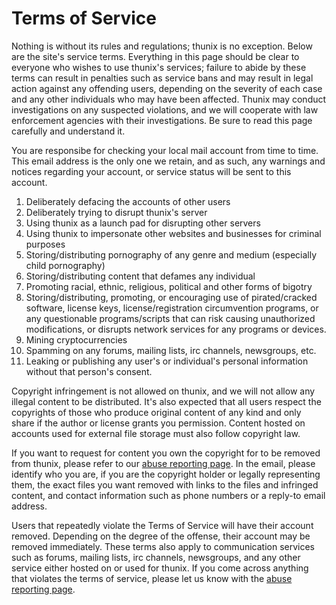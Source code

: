 # Terms of Service

Nothing is without its rules and regulations; thunix is no exception.
Below are the site's service terms. Everything in this page should be
clear to everyone who wishes to use thunix's services; failure to abide
by these terms can result in penalties such as service bans and may
result in legal action against any offending users, depending on the
severity of each case and any other individuals who may have been
affected. Thunix may conduct investigations on any suspected violations,
and we will cooperate with law enforcement agencies with their
investigations. Be sure to read this page carefully and understand it.

You are responsibe for checking your local mail account from time to
time. This email address is the only one we retain, and as such, any
warnings and notices regarding your account, or service status will be
sent to this account.

1.  Deliberately defacing the accounts of other users
2.  Deliberately trying to disrupt thunix's server
3.  Using thunix as a launch pad for disrupting other servers
4.  Using thunix to impersonate other websites and businesses for
    criminal purposes
5.  Storing/distributing pornography of any genre and medium (especially
    child pornography)
6.  Storing/distributing content that defames any individual
7.  Promoting racial, ethnic, religious, political and other forms of
    bigotry
8.  Storing/distributing, promoting, or encouraging use of
    pirated/cracked software, license keys, license/registration
    circumvention programs, or any questionable programs/scripts that
    can risk causing unauthorized modifications, or disrupts network
    services for any programs or devices.
9.  Mining cryptocurrencies
10. Spamming on any forums, mailing lists, irc channels,
    newsgroups, etc.
11. Leaking or publishing any user's or individual's personal
    information without that person's consent.

Copyright infringement is not allowed on thunix, and we will not allow
any illegal content to be distributed. It's also expected that all users
respect the copyrights of those who produce original content of any kind
and only share if the author or license grants you permission. Content
hosted on accounts used for external file storage must also follow
copyright law.

If you want to request for content you own the copyright for to be
removed from thunix, please refer to our [abuse reporting
page](/contact). In the email, please identify who you are, if you are
the copyright holder or legally representing them, the exact files you
want removed with links to the files and infringed content, and contact
information such as phone numbers or a reply-to email address.

Users that repeatedly violate the Terms of Service will have their
account removed. Depending on the degree of the offense, their account
may be removed immediately. These terms also apply to communication
services such as forums, mailing lists, irc channels, newsgroups, and
any other service either hosted on or used for thunix. If you come
across anything that violates the terms of service, please let us know
with the [abuse reporting page](/contact).
